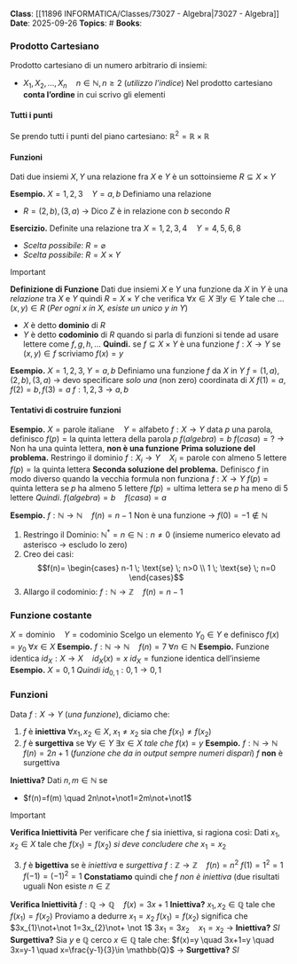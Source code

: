 **Class**: [[11896 INFORMATICA/Classes/73027 - Algebra|73027 - Algebra]]
**Date**: 2025-09-26
**Topics**: #
**Books**:

### Prodotto Cartesiano
Prodotto cartesiano di un numero arbitrario di insiemi:
- $X_{1},X_{2},\dots,X_{n} \quad n \in \mathbb{N}, n\geq 2$ (*utilizzo l’indice*)
Nel prodotto cartesiano **conta l’ordine** in cui scrivo gli elementi
#### Tutti i punti
Se prendo tutti i punti del piano cartesiano: $\mathbb{R}^2= \mathbb{R} \times \mathbb{R}$
#### Funzioni
Dati due insiemi $X,Y$ una relazione fra $X$ e $Y$ è un sottoinsieme $R \subseteq X \times Y$

**Esempio.** $X={1,2,3} \quad Y={a,b}$
Definiamo una relazione 
- $R={(2,b),(3,a)}$ → Dico $Z$ è in relazione con $b$ secondo $R$

**Esercizio.** Definite una relazione tra $X={1,2,3,4} \quad Y={4,5,6,8}$
- *Scelta possibile*: $R = \varnothing$
- *Scelta possibile*: $R=X\times Y$

> [!important] 
>  **Definizione di Funzione**
>  Dati due insiemi $X$ e $Y$ una funzione da $X$ in $Y$ è una *relazione* tra $X$ e $Y$ quindi $R=X\times Y$ che verifica $\forall x \in X \;\exists!y\in Y$ tale che $\dots(x,y) \in R$
>  (*Per ogni x in X, esiste un unico y in Y*)

- $X$ è detto **dominio** di $R$
- $Y$ è detto **codominio** di $R$
quando si parla di funzioni si tende ad usare lettere come $f, g, h, \dots$
**Quindi.** 
se $f \subseteq X\times Y$ è una funzione
$f:X\to Y$ se $(x,y) \in f$ scriviamo $f(x)=y$

**Esempio.** $X={1,2,3}, \; Y={a,b}$
Definiamo una funzione $f$
da $X$ in $Y$ 
$f={(1,a),(2,b),(3,a)}$ → devo specificare *solo una* (non zero) coordinata di $X$ 
$f(1)=a, f(2)=b, f(3)=a$
$f:{1,2,3} \to {a,b}$

#### Tentativi di costruire funzioni
**Esempio.** $X=\text{parole italiane} \quad Y=\text{alfabeto}$
$f:X\to Y$ data $p$ una parola, definisco $f(p)=\text{la quinta lettera della parola} \; p$
$f(algebra)=b$
$f(casa)=?$ → Non ha una quinta lettera, **non è una funzione**
**Prima soluzione del problema.** Restringo il dominio
$f:X_{i} \to Y \quad X_{i}=\text{parole con almeno 5 lettere}$ 
$f(p)=\text{la quinta lettera}$
**Seconda soluzione del problema.** Definisco $f$ in modo diverso quando la vecchia formula non funziona
$f:X \to Y$ 
$f(p)=\text{quinta lettera se} \;p\; \text{ha almeno 5 lettere}$
$f(p)=\text{ultima lettera se} \;p \; \text{ha meno di 5 lettere}$
*Quindi*. $f(algebra)=b \quad f(casa)=a$

**Esempio.** $f:\mathbb{N} \to \mathbb{N} \quad f(n)=n-1$
Non è una funzione → $f(0)=-1 \not\in \mathbb{N}$
1. Restringo il Dominio: $\mathbb{N^*}={n \in \mathbb{N}: n\neq 0}$ (insieme numerico elevato ad asterisco → escludo lo zero)
2. Creo dei casi:
$$f(n)= \begin{cases}
n-1 \; \text{se} \; n>0 \\
1 \; \text{se} \; n=0
\end{cases}$$
3. Allargo il codominio: $f:\mathbb{N}\to\mathbb{Z} \quad f(n)=n-1$

### Funzione costante
$X = \text{dominio} \quad Y = \text{codominio}$
Scelgo un elemento $Y_{0} \in Y$ e definisco $f(x)=y_{0} \; \forall x \in X$
**Esempio.** 
$f: \mathbb{N} \to \mathbb{N} \quad f(n)=7 \; \forall n \in \mathbb{N}$
**Esempio.** Funzione identica
$id_{X}:X \to X \quad id_{X}(x)=x$
$id_{X}= \text{funzione identica dell'insieme}$
	**Esempio.** $X={0,1}$
		*Quindi*
		$id_{0,1}:{0,1}\to{0,1}$

### Funzioni
Data $f:X\to Y$ (*una funzione*), diciamo che:
1. $f$ è **iniettiva** $\forall x_{1},x_{2} \in X, \; x_{1}\neq x_{2}$
	sia che $f(x_{1})\neq f(x_{2})$
2. $f$ è **surgettiva** se $\forall y\in Y$
	$\exists x \in X$ *tale che* $f(x)=y$
**Esempio.**
$f:\mathbb{N}\to\mathbb{N} \quad f(n)=2n+1$ (*funzione che da in output sempre numeri dispari*)
$f$ **non** è surgettiva

**Iniettiva?** Dati $n, m \in \mathbb{N}$ se
- $f(n)=f(m) \quad 2n\not+\not1=2m\not+\not1$

 > [!important] 
 > **Verifica Iniettività**
>  Per verificare che $f$ sia iniettiva, si ragiona così:
>  Dati $x_{1},x_{2} \in X$ tale che $f(x_{1})=f(x_{2})$ *si deve concludere che* $x_{1}=x_{2}$

3. $f$ è **bigettiva** se è *iniettiva* e *surgettiva*
	$f:\mathbb{Z}\to\mathbb{Z} \quad f(n)=n^2$
	$f(1)= 1^2=1$
	$f(-1)=(-1)^2=1$
	**Constatiamo** quindi che $f$ *non è iniettiva* (due risultati uguali
	Non esiste $n \in \mathbb{Z}$

**Verifica Iniettività**
	$f: \mathbb{Q}\to\mathbb{Q} \quad f(x)=3x+1$
	**Iniettiva?** $x_{1},x_{2} \in \mathbb{Q}$ tale che $f(x_{1})=f(x_{2})$
		Proviamo a dedurre $x_{1}=x_{2}$
		$f(x_{1})=f(x_{2})$ significa che $3x_{1}\not+\not 1=3x_{2}\not+ \not 1$
		$3x_{1}=3x_{2} \quad x_{1}=x_{2}$ → **Iniettiva?** *SI*
	**Surgettiva?** Sia $y$ e $\mathbb{Q}$ cerco $x \in \mathbb{Q}$ tale che:
		$f(x)=y \quad 3x+1=y \quad 3x=y-1 \quad x=\frac{y-1}{3}\in \mathbb{Q}$ → **Surgettiva?** *SI*

